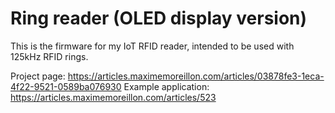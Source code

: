 # Ring reader (OLED display version)
This is the firmware for my IoT RFID reader, intended to be used with 125kHz RFID rings.

Project page: https://articles.maximemoreillon.com/articles/03878fe3-1eca-4f22-9521-0589ba076930
Example application: https://articles.maximemoreillon.com/articles/523

